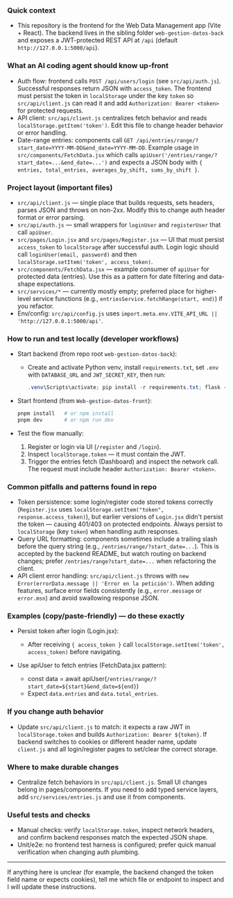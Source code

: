 ### Quick context

- This repository is the frontend for the Web Data Management app (Vite + React). The backend lives in the sibling folder `web-gestion-datos-back` and exposes a JWT-protected REST API at `/api` (default `http://127.0.0.1:5000/api`).

### What an AI coding agent should know up-front

- Auth flow: frontend calls `POST /api/users/login` (see `src/api/auth.js`). Successful responses return JSON with `access_token`. The frontend must persist the token in `localStorage` under the key `token` so `src/api/client.js` can read it and add `Authorization: Bearer <token>` for protected requests.
- API client: `src/api/client.js` centralizes fetch behavior and reads `localStorage.getItem('token')`. Edit this file to change header behavior or error handling.
- Date-range entries: components call `GET /api/entries/range/?start_date=YYYY-MM-DD&end_date=YYYY-MM-DD`. Example usage in `src/components/FetchData.jsx` which calls `apiUser('/entries/range/?start_date=...&end_date=...')` and expects a JSON body with `{ entries, total_entries, averages_by_shift, sums_by_shift }`.

### Project layout (important files)

- `src/api/client.js` — single place that builds requests, sets headers, parses JSON and throws on non-2xx. Modify this to change auth header format or error parsing.
- `src/api/auth.js` — small wrappers for `loginUser` and `registerUser` that call `apiUser`.
- `src/pages/Login.jsx` and `src/pages/Register.jsx` — UI that must persist `access_token` to `localStorage` after successful auth. Login logic should call `loginUser(email, password)` and then `localStorage.setItem('token', access_token)`.
- `src/components/FetchData.jsx` — example consumer of `apiUser` for protected data (entries). Use this as a pattern for date filtering and data-shape expectations.
- `src/services/*` — currently mostly empty; preferred place for higher-level service functions (e.g., `entriesService.fetchRange(start, end)`) if you refactor.
- Env/config: `src/api/config.js` uses `import.meta.env.VITE_API_URL || 'http://127.0.0.1:5000/api'`.

### How to run and test locally (developer workflows)

- Start backend (from repo root `web-gestion-datos-back`):

  - Create and activate Python venv, install `requirements.txt`, set `.env` with `DATABASE_URL` and `JWT_SECRET_KEY`, then run:

    ```powershell
    .venv\Scripts\activate; pip install -r requirements.txt; flask --app app.py run
    ```

- Start frontend (from `Web-gestion-datos-front`):

  ```powershell
  pnpm install   # or npm install
  pnpm dev       # or npm run dev
  ```

- Test the flow manually:
  1. Register or login via UI (`/register` and `/login`).
  2. Inspect `localStorage.token` — it must contain the JWT.
  3. Trigger the entries fetch (Dashboard) and inspect the network call. The request must include header `Authorization: Bearer <token>`.

### Common pitfalls and patterns found in repo

- Token persistence: some login/register code stored tokens correctly (`Register.jsx` uses `localStorage.setItem("token", response.access_token)`), but earlier versions of `Login.jsx` didn't persist the token — causing 401/403 on protected endpoints. Always persist to `localStorage` (key `token`) when handling auth responses.
- Query URL formatting: components sometimes include a trailing slash before the query string (e.g., `/entries/range/?start_date=...`). This is accepted by the backend README, but watch routing on backend changes; prefer `/entries/range?start_date=...` when refactoring the client.
- API client error handling: `src/api/client.js` throws with `new Error(errorData.message || 'Error en la petición')`. When adding features, surface error fields consistently (e.g., `error.message` or `error.msn`) and avoid swallowing response JSON.

### Examples (copy/paste-friendly) — do these exactly

- Persist token after login (Login.jsx):

  - After receiving `{ access_token }` call `localStorage.setItem('token', access_token)` before navigating.

- Use apiUser to fetch entries (FetchData.jsx pattern):

  - const data = await apiUser(`/entries/range/?start_date=${start}&end_date=${end}`)
  - Expect `data.entries` and `data.total_entries`.

### If you change auth behavior

- Update `src/api/client.js` to match: it expects a raw JWT in `localStorage.token` and builds `Authorization: Bearer ${token}`. If backend switches to cookies or different header name, update `client.js` and all login/register pages to set/clear the correct storage.

### Where to make durable changes

- Centralize fetch behaviors in `src/api/client.js`. Small UI changes belong in pages/components. If you need to add typed service layers, add `src/services/entries.js` and use it from components.

### Useful tests and checks

- Manual checks: verify `localStorage.token`, inspect network headers, and confirm backend responses match the expected JSON shape.
- Unit/e2e: no frontend test harness is configured; prefer quick manual verification when changing auth plumbing.

---

If anything here is unclear (for example, the backend changed the token field name or expects cookies), tell me which file or endpoint to inspect and I will update these instructions.
